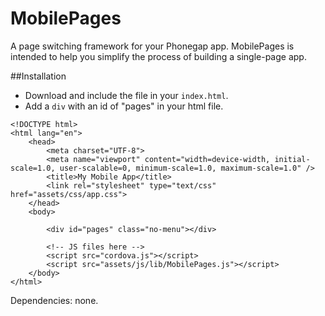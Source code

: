 MobilePages
===========

A page switching framework for your Phonegap app. MobilePages is intended to help you simplify the process of building a single-page app.

##Installation

- Download and include the file in your `index.html`.
- Add a `div` with an id of "pages" in your html file.

```
<!DOCTYPE html>
<html lang="en">
    <head>
        <meta charset="UTF-8">
        <meta name="viewport" content="width=device-width, initial-scale=1.0, user-scalable=0, minimum-scale=1.0, maximum-scale=1.0" />
        <title>My Mobile App</title>
        <link rel="stylesheet" type="text/css" href="assets/css/app.css">
    </head>
    <body>
    
        <div id="pages" class="no-menu"></div>
        
        <!-- JS files here -->
        <script src="cordova.js"></script>
        <script src="assets/js/lib/MobilePages.js"></script>
    </body>
</html>

```
Dependencies: none.
